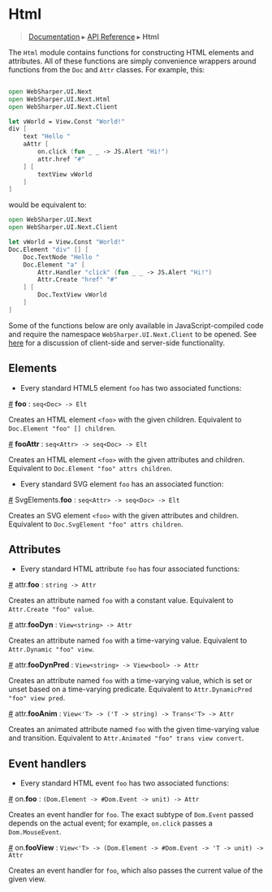 # Html
> [Documentation](../README.md) ▸ [API Reference](API.md) ▸ **Html**

The `Html` module contains functions for constructing HTML elements
and attributes. All of these functions are simply convenience wrappers
around functions from the `Doc` and `Attr` classes. For example, this:

```fsharp

open WebSharper.UI.Next
open WebSharper.UI.Next.Html
open WebSharper.UI.Next.Client

let vWorld = View.Const "World!"
div [
    text "Hello "
    aAttr [
        on.click (fun _ _ -> JS.Alert "Hi!")
        attr.href "#"
    ] [
        textView vWorld
    ]
]
```

would be equivalent to:

```fsharp
open WebSharper.UI.Next
open WebSharper.UI.Next.Client

let vWorld = View.Const "World!"
Doc.Element "div" [] [
    Doc.TextNode "Hello "
    Doc.Element "a" [
        Attr.Handler "click" (fun _ _ -> JS.Alert "Hi!")
        Attr.Create "href" "#"
    ] [
        Doc.TextView vWorld
    ]
]
```

Some of the functions below are only available in JavaScript-compiled
code and require the namespace `WebSharper.UI.Next.Client` to be
opened. See [here](ClientServer.md) for a discussion of client-side
and server-side functionality.

## Elements

* Every standard HTML5 element `foo` has two associated functions:

<a name="HtmlElt" href="#HtmlElt">#</a> **foo** : `seq<Doc> -> Elt`

Creates an HTML element `<foo>` with the given children.
Equivalent to `Doc.Element "foo" [] children`.

<a name="HtmlEltAttr" href="#HtmlEltAttr">#</a> **fooAttr** : `seq<Attr> -> seq<Doc> -> Elt`

Creates an HTML element `<foo>` with the given attributes and children.
Equivalent to `Doc.Element "foo" attrs children`.

* Every standard SVG element `foo` has an associated function:

<a name="SvgElt" href="#SvgElt">#</a> SvgElements.**foo** : `seq<Attr> -> seq<Doc> -> Elt`

Creates an SVG element `<foo>` with the given attributes and children.
Equivalent to `Doc.SvgElement "foo" attrs children`.

## Attributes

* Every standard HTML attribute `foo` has four associated functions:

<a name="Attr" href="#Attr">#</a> attr.**foo** : `string -> Attr`

Creates an attribute named `foo` with a constant value.
Equivalent to `Attr.Create "foo" value`.

<a name="AttrDyn" href="#AttrDyn">#</a> attr.**fooDyn** : `View<string> -> Attr`

Creates an attribute named `foo` with a time-varying value.
Equivalent to `Attr.Dynamic "foo" view`.

<a name="AttrDynPred" href="#AttrDynPred">#</a> attr.**fooDynPred** : `View<string> -> View<bool> -> Attr`

Creates an attribute named `foo` with a time-varying value,
which is set or unset based on a time-varying predicate.
Equivalent to `Attr.DynamicPred "foo" view pred`.

<a name="AttrAnim" href="#AttrAnim">#</a> attr.**fooAnim** : `View<'T> -> ('T -> string) -> Trans<'T> -> Attr`

Creates an animated attribute named `foo` with the given time-varying
value and transition.
Equivalent to `Attr.Animated "foo" trans view convert`.

## Event handlers

* Every standard HTML event `foo` has two associated functions:

<a name="Event" href="#Event">#</a> on.**foo** : `(Dom.Element -> #Dom.Event -> unit) -> Attr`

Creates an event handler for `foo`. The exact subtype of `Dom.Event`
passed depends on the actual event; for example, `on.click` passes a
`Dom.MouseEvent`.

<a name="EventView" href="#EventView">#</a> on.**fooView** : `View<'T> -> (Dom.Element -> #Dom.Event -> 'T -> unit) -> Attr`

Creates an event handler for `foo`, which also passes the current
value of the given view.
